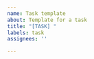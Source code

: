 ```yaml
---
name: Task template
about: Template for a task
title: "[TASK] "
labels: task
assignees: ''

---
```




